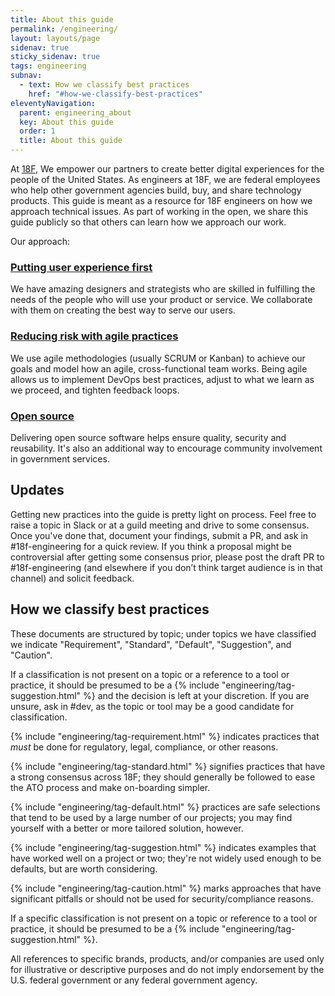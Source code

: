 ```yaml
---
title: About this guide
permalink: /engineering/
layout: layouts/page
sidenav: true
sticky_sidenav: true
tags: engineering
subnav:
  - text: How we classify best practices
    href: "#how-we-classify-best-practices"
eleventyNavigation:
  parent: engineering_about
  key: About this guide
  order: 1
  title: About this guide
---
```

At [18F](https://18f.gsa.gov/), We empower our partners to create better digital experiences for the people of the United States. As engineers at 18F, we are federal employees who help other government agencies build, buy, and share technology products. This guide is meant as a resource for 18F engineers on how we approach technical issues. As part of working in the open, we share this guide publicly so that others can learn how we approach our work. 

Our approach:
### [Putting user experience first](https://guides.18f.gov/ux-guide/)
We have amazing designers and strategists who are skilled in fulfilling the needs of the people who will use your product or service. We collaborate with them on creating the best way to serve our users.

### [Reducing risk with agile practices](https://guides.18f.gov/derisking/)
We use agile methodologies (usually SCRUM or Kanban) to achieve our goals and model how an agile, cross-functional team works. Being agile allows us to implement DevOps best practices, adjust to what we learn as we proceed, and tighten feedback loops.

### [Open source](https://18f.gsa.gov/open-source-policy/)
Delivering open source software helps ensure quality, security and reusability. It's also an additional way to encourage community involvement in government services.

## Updates 

Getting new practices into the guide is pretty light on process. Feel free to raise a topic in Slack or at a guild meeting and drive to some consensus. Once you've done that, document your findings, submit a PR, and ask in #18f-engineering for a quick review. If you think a proposal might be controversial after getting some consensus prior, please post the draft PR to #18f-engineering (and elsewhere if you don’t think target audience is in that channel) and solicit feedback.

## How we classify best practices
These documents are structured by topic; under topics we have classified we indicate "Requirement", "Standard", "Default", "Suggestion", and "Caution".

If a classification is not present on a topic or a reference to a tool or practice, it should be presumed to be a {% include "engineering/tag-suggestion.html" %} and the decision is left at your discretion. If you are unsure, ask in #dev, as the topic or tool may be a good candidate for classification.

{% include "engineering/tag-requirement.html" %} indicates practices that _must_ be done for regulatory, legal, compliance, or other reasons.

{% include "engineering/tag-standard.html" %} signifies practices that have a strong consensus across 18F; they should generally be followed to ease the ATO process and make on-boarding simpler.

{% include "engineering/tag-default.html" %} practices are safe selections that tend to be used by a large number of our projects; you may find yourself with a better or more tailored solution, however.

{% include "engineering/tag-suggestion.html" %} indicates examples that have worked well on a project or two; they're not widely used enough to be defaults, but are worth considering.

{% include "engineering/tag-caution.html" %} marks approaches that have significant pitfalls or should not be used for security/compliance reasons.

If a specific classification is not present on a topic or reference to a tool or practice, it should be presumed to be a {% include "engineering/tag-suggestion.html" %}.

All references to specific brands, products, and/or companies are used only for illustrative or descriptive purposes and do not imply endorsement by the U.S. federal government or any federal government agency.
